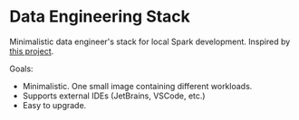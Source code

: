 # Data Engineering Stack

Minimalistic data engineer's stack for local Spark development. Inspired by [this project](https://github.com/cluster-apps-on-docker/spark-standalone-cluster-on-docker).

Goals:
- Minimalistic. One small image containing different workloads.
- Supports external IDEs (JetBrains, VSCode, etc.)
- Easy to upgrade.
